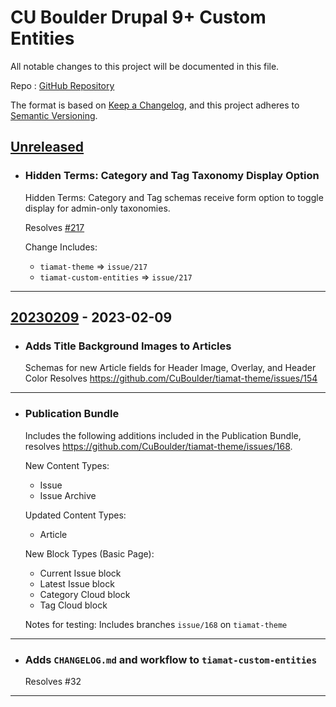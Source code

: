 # CU Boulder Drupal 9+ Custom Entities

All notable changes to this project will be documented in this file.

Repo : [GitHub Repository](https://github.com/CuBoulder/tiamat-profile)

The format is based on [Keep a Changelog](https://keepachangelog.com/en/1.0.0/),
and this project adheres to [Semantic Versioning](https://semver.org/spec/v2.0.0.html).

## [Unreleased]

- ### Hidden Terms: Category and Tag Taxonomy Display Option
  Hidden Terms: Category and Tag schemas receive form option to toggle display for admin-only taxonomies.
  
  Resolves [#217 ](https://github.com/CuBoulder/tiamat-theme/issues/217)
  
  Change Includes:
  - `tiamat-theme` => `issue/217`
  - `tiamat-custom-entities` => `issue/217`
  
---

## [20230209] - 2023-02-09

-   ### Adds Title Background Images to Articles
    Schemas for new Article fields for Header Image, Overlay, and Header Color
    Resolves <https://github.com/CuBoulder/tiamat-theme/issues/154>

* * *

-   ### Publication Bundle

    Includes the following additions included in the Publication Bundle, resolves <https://github.com/CuBoulder/tiamat-theme/issues/168>.

    New Content Types:

    -   Issue
    -   Issue Archive

    Updated Content Types:

    -   Article

    New Block Types (Basic Page):

    -   Current Issue block
    -   Latest Issue block
    -   Category Cloud block
    -   Tag Cloud block

    Notes for testing:
    Includes branches `issue/168` on `tiamat-theme`

* * *

-   ### Adds `CHANGELOG.md` and workflow to `tiamat-custom-entities`
    Resolves #32 

* * *

[Unreleased]: https://github.com/CuBoulder/tiamat-custom-entities/compare/20230209...HEAD

[20230209]: https://github.com/CuBoulder/tiamat-custom-entities/compare/5194d160ddd0ecedec145abb78463eda2032d8a4...20230209
